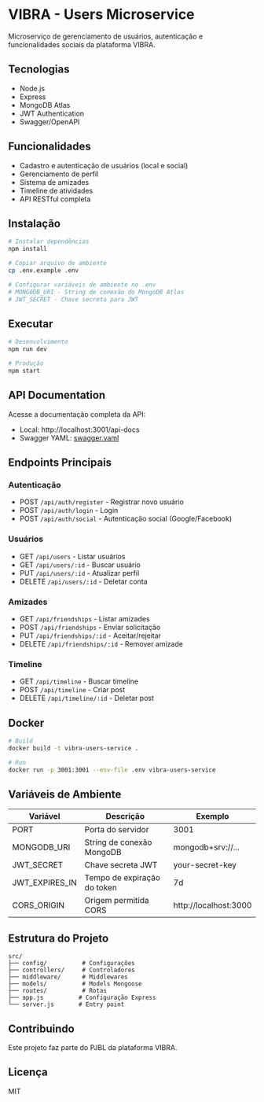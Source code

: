 # VIBRA - Users Microservice

Microserviço de gerenciamento de usuários, autenticação e funcionalidades sociais da plataforma VIBRA.

## Tecnologias

- Node.js
- Express
- MongoDB Atlas
- JWT Authentication
- Swagger/OpenAPI

## Funcionalidades

- Cadastro e autenticação de usuários (local e social)
- Gerenciamento de perfil
- Sistema de amizades
- Timeline de atividades
- API RESTful completa

## Instalação

```bash
# Instalar dependências
npm install

# Copiar arquivo de ambiente
cp .env.example .env

# Configurar variáveis de ambiente no .env
# MONGODB_URI - String de conexão do MongoDB Atlas
# JWT_SECRET - Chave secreta para JWT
```

## Executar

```bash
# Desenvolvimento
npm run dev

# Produção
npm start
```

## API Documentation

Acesse a documentação completa da API:
- Local: http://localhost:3001/api-docs
- Swagger YAML: [swagger.yaml](./swagger.yaml)

## Endpoints Principais

### Autenticação
- POST `/api/auth/register` - Registrar novo usuário
- POST `/api/auth/login` - Login
- POST `/api/auth/social` - Autenticação social (Google/Facebook)

### Usuários
- GET `/api/users` - Listar usuários
- GET `/api/users/:id` - Buscar usuário
- PUT `/api/users/:id` - Atualizar perfil
- DELETE `/api/users/:id` - Deletar conta

### Amizades
- GET `/api/friendships` - Listar amizades
- POST `/api/friendships` - Enviar solicitação
- PUT `/api/friendships/:id` - Aceitar/rejeitar
- DELETE `/api/friendships/:id` - Remover amizade

### Timeline
- GET `/api/timeline` - Buscar timeline
- POST `/api/timeline` - Criar post
- DELETE `/api/timeline/:id` - Deletar post

## Docker

```bash
# Build
docker build -t vibra-users-service .

# Run
docker run -p 3001:3001 --env-file .env vibra-users-service
```

## Variáveis de Ambiente

| Variável | Descrição | Exemplo |
|----------|-----------|---------|
| PORT | Porta do servidor | 3001 |
| MONGODB_URI | String de conexão MongoDB | mongodb+srv://... |
| JWT_SECRET | Chave secreta JWT | your-secret-key |
| JWT_EXPIRES_IN | Tempo de expiração do token | 7d |
| CORS_ORIGIN | Origem permitida CORS | http://localhost:3000 |

## Estrutura do Projeto

```
src/
├── config/          # Configurações
├── controllers/     # Controladores
├── middleware/      # Middlewares
├── models/          # Models Mongoose
├── routes/          # Rotas
├── app.js          # Configuração Express
└── server.js       # Entry point
```

## Contribuindo

Este projeto faz parte do PJBL da plataforma VIBRA.

## Licença

MIT
